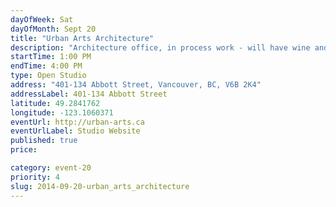 ```yaml
---
dayOfWeek: Sat
dayOfMonth: Sept 20
title: "Urban Arts Architecture"
description: "Architecture office, in process work - will have wine and munchies. Buzz for entry."
startTime: 1:00 PM
endTime: 4:00 PM
type: Open Studio
address: "401-134 Abbott Street, Vancouver, BC, V6B 2K4"
addressLabel: 401-134 Abbott Street
latitude: 49.2841762
longitude: -123.1060371
eventUrl: http://urban-arts.ca
eventUrlLabel: Studio Website
published: true
price: 

category: event-20
priority: 4
slug: 2014-09-20-urban_arts_architecture
---
```

